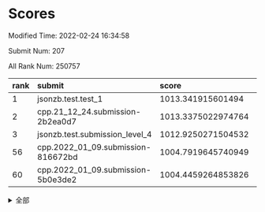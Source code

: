 # Scores

Modified Time: 2022-02-24 16:34:58

Submit Num: 207

All Rank Num: 250757

| rank |               submit               |       score        |       sigma        | pk_num |
| :--- | :--------------------------------- | :----------------- | :----------------- | :----- |
| 1    | jsonzb.test.test_1                 | 1013.341915601494  | 0.8184830905434068 | 4841   |
| 2    | cpp.21_12_24.submission-2b2ea0d7   | 1013.3375022974764 | 0.8157748091344639 | 4850   |
| 3    | jsonzb.test.submission_level_4     | 1012.9250271504532 | 0.8113740413594185 | 4846   |
| 56   | cpp.2022_01_09.submission-816672bd | 1004.7919645740949 | 0.7164998649631414 | 4847   |
| 60   | cpp.2022_01_09.submission-5b0e3de2 | 1004.4459264853826 | 0.7061069028092852 | 4843   |


<details>
<summary>全部</summary>

| rank |                 submit                 |       score        |       sigma        | pk_num |
| :--- | :------------------------------------- | :----------------- | :----------------- | :----- |
| 1    | jsonzb.test.test_1                     | 1013.341915601494  | 0.8184830905434068 | 4841   |
| 2    | cpp.21_12_24.submission-2b2ea0d7       | 1013.3375022974764 | 0.8157748091344639 | 4850   |
| 3    | jsonzb.test.submission_level_4         | 1012.9250271504532 | 0.8113740413594185 | 4846   |
| 4    | gobigger.level_3.submission_level_3_33 | 1011.2656108002119 | 0.7584974852373332 | 4843   |
| 5    | gobigger.level_3.submission_level_3_20 | 1010.9932270244486 | 0.7361768269096726 | 4845   |
| 6    | gobigger.level_3.submission_level_3_45 | 1010.9867879876244 | 0.7704156449039331 | 4849   |
| 7    | gobigger.level_3.submission_level_3_3  | 1010.9149421651645 | 0.7890608017531794 | 4847   |
| 8    | gobigger.level_3.submission_level_3_41 | 1010.7343931262637 | 0.7783734890288747 | 4849   |
| 9    | gobigger.level_3.submission_level_3_37 | 1010.701734462438  | 0.7705266095241138 | 4844   |
| 10   | gobigger.level_3.submission_level_3_25 | 1010.6411937602666 | 0.7693903514738526 | 4843   |
| 11   | gobigger.level_3.submission_level_3_42 | 1010.6273810719678 | 0.7639856053234891 | 4842   |
| 12   | gobigger.level_3.submission_level_3_32 | 1010.5971443470734 | 0.7576950888416583 | 4843   |
| 13   | gobigger.level_3.submission_level_3_17 | 1010.5682104112614 | 0.74488623643043   | 4847   |
| 14   | gobigger.level_3.submission_level_3_7  | 1010.4797529008404 | 0.7474818271645213 | 4850   |
| 15   | gobigger.level_3.submission_level_3_21 | 1010.4491633998299 | 0.7557211250194582 | 4845   |
| 16   | gobigger.level_3.submission_level_3_34 | 1010.4033887701928 | 0.7524538785654138 | 4847   |
| 17   | gobigger.level_3.submission_level_3_48 | 1010.390605810201  | 0.7550923554117184 | 4845   |
| 18   | gobigger.level_3.submission_level_3_18 | 1010.3745486481308 | 0.7663982466113642 | 4847   |
| 19   | gobigger.level_3.submission_level_3_16 | 1010.3268733881613 | 0.7823569948460446 | 4849   |
| 20   | gobigger.level_3.submission_level_3_9  | 1010.3095847935743 | 0.7419869314990744 | 4842   |
| 21   | gobigger.level_3.submission_level_3_38 | 1010.2259349672718 | 0.7547374929942944 | 4847   |
| 22   | gobigger.level_3.submission_level_3_27 | 1010.1728743792819 | 0.7504027591745772 | 4846   |
| 23   | gobigger.level_3.submission_level_3_1  | 1010.1665151567934 | 0.746350896222139  | 4848   |
| 24   | gobigger.level_3.submission_level_3_6  | 1010.163101236617  | 0.7788900135142641 | 4851   |
| 25   | gobigger.level_3.submission_level_3_35 | 1010.1419318664474 | 0.7744038403930384 | 4847   |
| 26   | gobigger.level_3.submission_level_3_11 | 1010.113655676463  | 0.7673163865296141 | 4846   |
| 27   | gobigger.level_3.submission_level_3_30 | 1009.9773860930047 | 0.7578059195483908 | 4850   |
| 28   | gobigger.level_3.submission_level_3_10 | 1009.9642595437763 | 0.7468525143907383 | 4844   |
| 29   | gobigger.level_3.submission_level_3_36 | 1009.9095699512087 | 0.7668672492008516 | 4845   |
| 30   | gobigger.level_3.submission_level_3_28 | 1009.9020182712212 | 0.7576418849826885 | 4839   |
| 31   | gobigger.level_3.submission_level_3_15 | 1009.867923254724  | 0.756332231876768  | 4844   |
| 32   | gobigger.level_3.submission_level_3_2  | 1009.8396687934861 | 0.7476254610678484 | 4841   |
| 33   | gobigger.level_3.submission_level_3_13 | 1009.8396004100243 | 0.7464679284795591 | 4847   |
| 34   | gobigger.level_3.submission_level_3_47 | 1009.8061062818425 | 0.7639349346572878 | 4845   |
| 35   | gobigger.level_3.submission_level_3_43 | 1009.8013033525814 | 0.754510285146466  | 4848   |
| 36   | gobigger.level_3.submission_level_3_24 | 1009.648521868943  | 0.7754894791428951 | 4849   |
| 37   | gobigger.level_3.submission_level_3_14 | 1009.6239548067022 | 0.7549218769366062 | 4842   |
| 38   | gobigger.level_3.submission_level_3_23 | 1009.6236223010766 | 0.7455878276248019 | 4845   |
| 39   | gobigger.level_3.submission_level_3_12 | 1009.6070357092292 | 0.7604822210973546 | 4845   |
| 40   | gobigger.level_3.submission_level_3_46 | 1009.6020048753724 | 0.7482718138930002 | 4847   |
| 41   | gobigger.level_3.submission_level_3_0  | 1009.4952119340785 | 0.7544623461778646 | 4841   |
| 42   | gobigger.level_3.submission_level_3_39 | 1009.4900685101177 | 0.7571340485219875 | 4850   |
| 43   | gobigger.level_3.submission_level_3_40 | 1009.4837560645083 | 0.7666802527943969 | 4849   |
| 44   | gobigger.level_3.submission_level_3_8  | 1009.4642445420614 | 0.7419995648443111 | 4847   |
| 45   | gobigger.level_3.submission_level_3_49 | 1009.2518991500365 | 0.7378653013627812 | 4844   |
| 46   | gobigger.level_3.submission_level_3_31 | 1009.2144526870885 | 0.7378002095144977 | 4848   |
| 47   | gobigger.level_3.submission_level_3_19 | 1009.1322205826124 | 0.7652693550357397 | 4844   |
| 48   | gobigger.level_3.submission_level_3_26 | 1009.0663600389331 | 0.7684385050219398 | 4846   |
| 49   | gobigger.level_3.submission_level_3_22 | 1008.6623133258389 | 0.7595644442213871 | 4844   |
| 50   | gobigger.level_3.submission_level_3_4  | 1008.6303210695302 | 0.7546406642441679 | 4847   |
| 51   | gobigger.level_3.submission_level_3_29 | 1008.2558152676625 | 0.7314717477026672 | 4850   |
| 52   | gobigger.level_3.submission_level_3_44 | 1008.0397218977549 | 0.7204216996450985 | 4848   |
| 53   | gobigger.level_3.submission_level_3_5  | 1007.9524399834863 | 0.7553007214250754 | 4844   |
| 54   | gobigger.level_1.submission_level_1_29 | 1005.3671879518029 | 0.7032640916235463 | 4844   |
| 55   | gobigger.level_1.submission_level_1_32 | 1004.8223860556541 | 0.7188000452647848 | 4849   |
| 56   | cpp.2022_01_09.submission-816672bd     | 1004.7919645740949 | 0.7164998649631414 | 4847   |
| 57   | gobigger.level_1.submission_level_1_16 | 1004.6208483321449 | 0.7275520366164312 | 4845   |
| 58   | gobigger.level_1.submission_level_1_39 | 1004.5978009924843 | 0.7332971934715582 | 4847   |
| 59   | gobigger.level_1.submission_level_1_34 | 1004.4536083457252 | 0.7072528710450626 | 4839   |
| 60   | cpp.2022_01_09.submission-5b0e3de2     | 1004.4459264853826 | 0.7061069028092852 | 4843   |
| 61   | gobigger.level_1.submission_level_1_18 | 1004.4017839909586 | 0.7308062875135936 | 4847   |
| 62   | gobigger.level_1.submission_level_1_23 | 1004.395381971888  | 0.712527763243179  | 4851   |
| 63   | gobigger.level_1.submission_level_1_12 | 1004.3076539353566 | 0.7215991055866545 | 4844   |
| 64   | gobigger.level_1.submission_level_1_0  | 1004.212953879021  | 0.7063279084473769 | 4839   |
| 65   | gobigger.level_1.submission_level_1_1  | 1004.2020477757018 | 0.7162486429003307 | 4849   |
| 66   | gobigger.level_1.submission_level_1_31 | 1004.1732077623026 | 0.709614573949123  | 4841   |
| 67   | gobigger.level_1.submission_level_1_28 | 1004.0115456383063 | 0.7210219305736416 | 4844   |
| 68   | gobigger.level_1.submission_level_1_48 | 1003.999062927829  | 0.7235717753212052 | 4849   |
| 69   | gobigger.level_1.submission_level_1_13 | 1003.9755752832734 | 0.7262529845974143 | 4846   |
| 70   | gobigger.level_1.submission_level_1_45 | 1003.8692463485452 | 0.7128825760913715 | 4850   |
| 71   | gobigger.level_1.submission_level_1_14 | 1003.7799865585573 | 0.7161348340425601 | 4845   |
| 72   | gobigger.level_1.submission_level_1_10 | 1003.7748244955742 | 0.7045670957080148 | 4846   |
| 73   | gobigger.level_1.submission_level_1_4  | 1003.5516665075929 | 0.715803190446562  | 4841   |
| 74   | gobigger.level_1.submission_level_1_8  | 1003.5297978092359 | 0.7119571148057942 | 4849   |
| 75   | gobigger.level_1.submission_level_1_2  | 1003.4827411513503 | 0.7209308609914262 | 4850   |
| 76   | gobigger.level_1.submission_level_1_36 | 1003.463099619827  | 0.7135502677213643 | 4845   |
| 77   | gobigger.level_1.submission_level_1_17 | 1003.3342603660834 | 0.7136986061097884 | 4847   |
| 78   | gobigger.level_1.submission_level_1_26 | 1003.3175466016762 | 0.7128377227258429 | 4850   |
| 79   | gobigger.level_1.submission_level_1_11 | 1003.2654367828611 | 0.7163956485135994 | 4847   |
| 80   | gobigger.level_1.submission_level_1_15 | 1003.2408442478799 | 0.7040823133539348 | 4843   |
| 81   | gobigger.level_1.submission_level_1_6  | 1003.1963238919674 | 0.7115250869869739 | 4845   |
| 82   | gobigger.level_1.submission_level_1_44 | 1003.193417416036  | 0.7303743500399525 | 4849   |
| 83   | gobigger.level_1.submission_level_1_27 | 1003.126164006044  | 0.7161203031970655 | 4844   |
| 84   | gobigger.level_1.submission_level_1_46 | 1003.0908896151859 | 0.7127528720617453 | 4851   |
| 85   | gobigger.level_1.submission_level_1_49 | 1003.0516849371661 | 0.716417710728924  | 4848   |
| 86   | gobigger.level_1.submission_level_1_35 | 1003.0507950732795 | 0.7068569690334283 | 4847   |
| 87   | gobigger.level_1.submission_level_1_25 | 1003.0066786120232 | 0.7191359881674989 | 4854   |
| 88   | gobigger.level_1.submission_level_1_38 | 1002.8799945158805 | 0.7044497846637524 | 4846   |
| 89   | gobigger.level_1.submission_level_1_42 | 1002.7890649501793 | 0.7234222169722379 | 4848   |
| 90   | gobigger.level_1.submission_level_1_43 | 1002.6749720475104 | 0.7118473686484541 | 4845   |
| 91   | gobigger.level_1.submission_level_1_19 | 1002.660403818417  | 0.7104935135808924 | 4848   |
| 92   | gobigger.level_1.submission_level_1_3  | 1002.6198059642577 | 0.7104061785154702 | 4841   |
| 93   | gobigger.level_1.submission_level_1_47 | 1002.5774712234909 | 0.7155160084063026 | 4849   |
| 94   | gobigger.level_1.submission_level_1_33 | 1002.5447215550496 | 0.7182062107296168 | 4844   |
| 95   | gobigger.level_1.submission_level_1_21 | 1002.5389158661764 | 0.7141533433113342 | 4847   |
| 96   | gobigger.level_1.submission_level_1_7  | 1002.4370344221062 | 0.7073612973027403 | 4847   |
| 97   | gobigger.level_1.submission_level_1_24 | 1002.4327239074086 | 0.7100884097985006 | 4852   |
| 98   | gobigger.level_1.submission_level_1_9  | 1002.4144870501754 | 0.7015605811531911 | 4845   |
| 99   | gobigger.level_1.submission_level_1_22 | 1002.3262521492419 | 0.7142839264189828 | 4843   |
| 100  | gobigger.level_1.submission_level_1_30 | 1002.2127813382396 | 0.7111674469903658 | 4844   |
| 101  | gobigger.level_1.submission_level_1_41 | 1002.1841034950737 | 0.710664394332031  | 4849   |
| 102  | gobigger.level_1.submission_level_1_20 | 1001.9899258438877 | 0.7144249578766183 | 4846   |
| 103  | gobigger.level_1.submission_level_1_40 | 1001.9651541089744 | 0.7049245154133188 | 4847   |
| 104  | gobigger.level_1.submission_level_1_5  | 1001.8197370007831 | 0.7104262568455838 | 4842   |
| 105  | gobigger.level_1.submission_level_1_37 | 1001.0869148411357 | 0.7187439974304402 | 4842   |
| 106  | gobigger.random.submission_random_3    | 997.2818202126132  | 0.7032992753549315 | 4840   |
| 107  | gobigger.random.submission_random_39   | 997.2622223779298  | 0.7181686342425512 | 4843   |
| 108  | gobigger.random.submission_random_41   | 997.2594718563312  | 0.7045313953156759 | 4848   |
| 109  | gobigger.random.submission_random_33   | 997.0841808079738  | 0.7147627685850524 | 4842   |
| 110  | gobigger.random.submission_random_30   | 997.0612717749285  | 0.7105078534770598 | 4847   |
| 111  | gobigger.random.submission_random_42   | 996.825053574554   | 0.7193014646238968 | 4845   |
| 112  | gobigger.random.submission_random_27   | 996.7834657939503  | 0.7165614143819475 | 4844   |
| 113  | gobigger.random.submission_random_0    | 996.7520709304766  | 0.7079367810146279 | 4849   |
| 114  | gobigger.random.submission_random_36   | 996.750966059652   | 0.6987851902952672 | 4847   |
| 115  | gobigger.random.submission_random_19   | 996.7284116178604  | 0.7154413464887626 | 4838   |
| 116  | gobigger.random.submission_random_6    | 996.708182377907   | 0.702588410153543  | 4842   |
| 117  | gobigger.random.submission_random_12   | 996.6992687410866  | 0.7050077461546298 | 4848   |
| 118  | gobigger.random.submission_random_1    | 996.6889578842155  | 0.7073950288425491 | 4845   |
| 119  | gobigger.random.submission_random_25   | 996.5547204171202  | 0.7106173640028828 | 4844   |
| 120  | gobigger.random.submission_random_18   | 996.5300291902148  | 0.7000423115891751 | 4848   |
| 121  | gobigger.random.submission_random_20   | 996.513518617095   | 0.6980899891770146 | 4845   |
| 122  | gobigger.random.submission_random_4    | 996.4994961129236  | 0.7132122319787502 | 4844   |
| 123  | gobigger.random.submission_random_24   | 996.440235350355   | 0.6988052297401314 | 4840   |
| 124  | gobigger.random.submission_random_44   | 996.3507338396918  | 0.7192481196790301 | 4841   |
| 125  | gobigger.random.submission_random_9    | 996.3380813364095  | 0.7040084889526728 | 4844   |
| 126  | gobigger.random.submission_random_17   | 996.2598423861225  | 0.7126471122275674 | 4846   |
| 127  | gobigger.random.submission_random_16   | 996.2451906350582  | 0.7170978190676367 | 4845   |
| 128  | gobigger.random.submission_random_37   | 996.2059721897338  | 0.7122680573194267 | 4846   |
| 129  | gobigger.random.submission_random_35   | 996.0798379578544  | 0.7173581456713677 | 4844   |
| 130  | gobigger.random.submission_random_5    | 995.9707120764695  | 0.7008265876640773 | 4844   |
| 131  | gobigger.random.submission_random_13   | 995.9639938460912  | 0.7053784520455858 | 4845   |
| 132  | gobigger.random.submission_random_40   | 995.9592057760071  | 0.7029288435424081 | 4847   |
| 133  | gobigger.random.submission_random_21   | 995.9346747615904  | 0.7132209403211228 | 4846   |
| 134  | gobigger.random.submission_random_15   | 995.8133225197909  | 0.7184033634718245 | 4844   |
| 135  | gobigger.random.submission_random_49   | 995.7544005050079  | 0.7072202100331008 | 4841   |
| 136  | gobigger.random.submission_random_32   | 995.7137753558376  | 0.7143584501249615 | 4843   |
| 137  | gobigger.random.submission_random_7    | 995.6611387385502  | 0.7170169443111891 | 4847   |
| 138  | gobigger.random.submission_random_43   | 995.6247193567447  | 0.7105205095259385 | 4848   |
| 139  | gobigger.random.submission_random_45   | 995.6018172810934  | 0.7206994685399003 | 4843   |
| 140  | gobigger.random.submission_random_10   | 995.5508980449312  | 0.7158803317102951 | 4845   |
| 141  | gobigger.random.submission_random_28   | 995.4973199132249  | 0.7180463144889179 | 4846   |
| 142  | gobigger.random.submission_random_48   | 995.484585460587   | 0.7181444301869541 | 4844   |
| 143  | gobigger.random.submission_random_26   | 995.4029769404193  | 0.727067805962877  | 4848   |
| 144  | gobigger.random.submission_random_14   | 995.2280757000342  | 0.7023252230263283 | 4847   |
| 145  | gobigger.random.submission_random_46   | 995.0859134641349  | 0.7192557728343031 | 4846   |
| 146  | gobigger.random.submission_random_47   | 995.0854721180049  | 0.7095982966193188 | 4847   |
| 147  | gobigger.random.submission_random_29   | 995.0032408468471  | 0.7030083283353648 | 4844   |
| 148  | gobigger.random.submission_random_38   | 994.9976388732788  | 0.7201312214181332 | 4844   |
| 149  | gobigger.random.submission_random_11   | 994.9898791272767  | 0.7408662486033311 | 4843   |
| 150  | gobigger.random.submission_random_2    | 994.9283623171007  | 0.7117551492387826 | 4847   |
| 151  | gobigger.random.submission_random_23   | 994.8575920858161  | 0.7196295566536163 | 4847   |
| 152  | gobigger.random.submission_random_31   | 994.7556706959375  | 0.7152008544391667 | 4843   |
| 153  | gobigger.random.submission_random_22   | 994.6748458504616  | 0.73811525380179   | 4844   |
| 154  | gobigger.random.submission_random_8    | 994.6217259967246  | 0.7125500390226704 | 4845   |
| 155  | gobigger.random.submission_random_34   | 994.5816739113394  | 0.7042053772656849 | 4845   |
| 156  | gobigger.level_2.submission_level_2_39 | 994.3234315534261  | 0.7218882294239214 | 4848   |
| 157  | gobigger.level_2.submission_level_2_4  | 994.212723209301   | 0.7306964248657135 | 4848   |
| 158  | gobigger.level_2.submission_level_2_22 | 993.5528592904383  | 0.7387462176043608 | 4843   |
| 159  | gobigger.level_2.submission_level_2_47 | 993.4788988476596  | 0.7394084353332402 | 4846   |
| 160  | gobigger.level_2.submission_level_2_21 | 993.435795148603   | 0.733669194264251  | 4848   |
| 161  | gobigger.level_2.submission_level_2_48 | 993.3470181044291  | 0.732690305672892  | 4840   |
| 162  | gobigger.level_2.submission_level_2_36 | 993.3277008267123  | 0.7383191219471678 | 4845   |
| 163  | gobigger.level_2.submission_level_2_32 | 993.0965762545142  | 0.7335314833266761 | 4849   |
| 164  | gobigger.level_2.submission_level_2_23 | 992.9840632176226  | 0.7488552776719141 | 4842   |
| 165  | gobigger.level_2.submission_level_2_19 | 992.9326870776076  | 0.7256162578035985 | 4850   |
| 166  | gobigger.level_2.submission_level_2_5  | 992.8801577417098  | 0.737969354581716  | 4848   |
| 167  | gobigger.level_2.submission_level_2_29 | 992.832199316333   | 0.745154417461883  | 4847   |
| 168  | gobigger.level_2.submission_level_2_33 | 992.804458951096   | 0.7385096445692141 | 4845   |
| 169  | gobigger.level_2.submission_level_2_20 | 992.7875902432381  | 0.7468020096669479 | 4848   |
| 170  | gobigger.level_2.submission_level_2_18 | 992.738187680189   | 0.7340355890766792 | 4846   |
| 171  | gobigger.level_2.submission_level_2_49 | 992.676837444841   | 0.7503407393080723 | 4848   |
| 172  | gobigger.level_2.submission_level_2_6  | 992.5806039348748  | 0.7484292270383774 | 4843   |
| 173  | gobigger.level_2.submission_level_2_41 | 992.4584998249024  | 0.7541855302834309 | 4850   |
| 174  | gobigger.level_2.submission_level_2_24 | 992.4338347557542  | 0.7451405824342232 | 4847   |
| 175  | gobigger.level_2.submission_level_2_9  | 992.3173921257471  | 0.7387087359084578 | 4848   |
| 176  | gobigger.level_2.submission_level_2_16 | 992.3009459458879  | 0.7642148820569267 | 4845   |
| 177  | gobigger.level_2.submission_level_2_7  | 992.2420503987665  | 0.7384279442607833 | 4846   |
| 178  | gobigger.level_2.submission_level_2_14 | 992.1976076066123  | 0.7379549726067478 | 4844   |
| 179  | gobigger.level_2.submission_level_2_17 | 992.1312143889229  | 0.7583335032325828 | 4849   |
| 180  | gobigger.level_2.submission_level_2_30 | 992.1301081678974  | 0.7630516824461571 | 4850   |
| 181  | gobigger.level_2.submission_level_2_44 | 992.0760791171747  | 0.7426428665854822 | 4843   |
| 182  | gobigger.level_2.submission_level_2_10 | 992.0401962329946  | 0.7608923669239757 | 4845   |
| 183  | gobigger.level_2.submission_level_2_8  | 992.0276787806544  | 0.7453645552402426 | 4849   |
| 184  | gobigger.level_2.submission_level_2_31 | 992.0011358281399  | 0.744540664218182  | 4849   |
| 185  | gobigger.level_2.submission_level_2_27 | 991.9733716205099  | 0.7552778823095688 | 4846   |
| 186  | gobigger.level_2.submission_level_2_34 | 991.9538163202933  | 0.7452904146003735 | 4845   |
| 187  | gobigger.level_2.submission_level_2_15 | 991.908624499948   | 0.7510381783980535 | 4848   |
| 188  | gobigger.level_2.submission_level_2_25 | 991.8580633600508  | 0.7490701892101185 | 4844   |
| 189  | gobigger.level_2.submission_level_2_28 | 991.7570301593771  | 0.7469003842036454 | 4843   |
| 190  | gobigger.level_2.submission_level_2_12 | 991.7503501426994  | 0.7421389802227404 | 4844   |
| 191  | gobigger.level_2.submission_level_2_42 | 991.7425668426343  | 0.7373016968721862 | 4845   |
| 192  | gobigger.level_2.submission_level_2_2  | 991.6955863818017  | 0.7536419659519331 | 4843   |
| 193  | gobigger.level_2.submission_level_2_3  | 991.3560813914421  | 0.7537501525880016 | 4848   |
| 194  | gobigger.level_2.submission_level_2_35 | 991.323008929658   | 0.7338477040753236 | 4842   |
| 195  | gobigger.level_2.submission_level_2_0  | 991.1882000936168  | 0.7399137689944517 | 4847   |
| 196  | gobigger.level_2.submission_level_2_13 | 991.059171844192   | 0.7508015101993473 | 4847   |
| 197  | gobigger.level_2.submission_level_2_40 | 991.0306576195094  | 0.7723948019388228 | 4842   |
| 198  | gobigger.level_2.submission_level_2_46 | 990.9755084595997  | 0.7476236540542508 | 4844   |
| 199  | gobigger.level_2.submission_level_2_11 | 990.7864182029683  | 0.7669250687207486 | 4843   |
| 200  | gobigger.level_2.submission_level_2_1  | 990.7849929051062  | 0.7453470017956086 | 4845   |
| 201  | gobigger.level_2.submission_level_2_45 | 990.7355727109053  | 0.7704634368963003 | 4840   |
| 202  | gobigger.level_2.submission_level_2_26 | 990.5855619480149  | 0.7625931939222691 | 4837   |
| 203  | gobigger.level_2.submission_level_2_37 | 990.5057968139593  | 0.7603809736984434 | 4843   |
| 204  | gobigger.level_2.submission_level_2_43 | 990.3768027766783  | 0.786343481879048  | 4840   |
| 205  | gobigger.level_2.submission_level_2_38 | 990.0274743385597  | 0.7960057003816784 | 4846   |
| 206  | gobigger.none.submission_none_1        | 977.5879825691658  | 1.3545206980436104 | 4844   |
| 207  | gobigger.none.submission_none_0        | 976.1047110985168  | 1.4714515640737444 | 4846   |

</details>